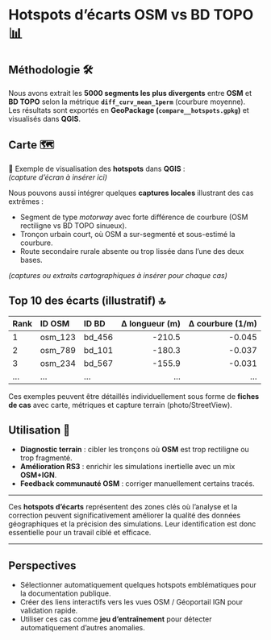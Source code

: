 # Hotspots d’écarts OSM vs BD TOPO 📊

## Méthodologie 🛠️

Nous avons extrait les **5000 segments les plus divergents** entre **OSM** et **BD TOPO** selon la métrique **`diff_curv_mean_1perm`** (courbure moyenne).  
Les résultats sont exportés en **GeoPackage (`compare__hotspots.gpkg`)** et visualisés dans **QGIS**.

## Carte 🗺️

📍 Exemple de visualisation des **hotspots** dans **QGIS** :  
*(capture d’écran à insérer ici)*

Nous pouvons aussi intégrer quelques **captures locales** illustrant des cas extrêmes :
- Segment de type *motorway* avec forte différence de courbure (OSM rectiligne vs BD TOPO sinueux).
- Tronçon urbain court, où OSM a sur-segmenté et sous-estimé la courbure.
- Route secondaire rurale absente ou trop lissée dans l’une des deux bases.

*(captures ou extraits cartographiques à insérer pour chaque cas)*

## Top 10 des écarts (illustratif) 🔝

| Rank | ID OSM  | ID BD  | Δ longueur (m) | Δ courbure (1/m) |
|:-----|:--------|:-------|---------------:|-----------------:|
| 1    | osm_123 | bd_456 |         -210.5 |           -0.045 |
| 2    | osm_789 | bd_101 |         -180.3 |           -0.037 |
| 3    | osm_234 | bd_567 |         -155.9 |           -0.031 |
| …    | …       | …      |            …   |              …   |

Ces exemples peuvent être détaillés individuellement sous forme de **fiches de cas** avec carte, métriques et capture terrain (photo/StreetView).

## Utilisation 🚀

- **Diagnostic terrain** : cibler les tronçons où **OSM** est trop rectiligne ou trop fragmenté.  
- **Amélioration RS3** : enrichir les simulations inertielle avec un mix **OSM+IGN**.  
- **Feedback communauté OSM** : corriger manuellement certains tracés.

---

Ces **hotspots d’écarts** représentent des zones clés où l’analyse et la correction peuvent significativement améliorer la qualité des données géographiques et la précision des simulations. Leur identification est donc essentielle pour un travail ciblé et efficace.

---

## Perspectives
- Sélectionner automatiquement quelques hotspots emblématiques pour la documentation publique.
- Créer des liens interactifs vers les vues OSM / Géoportail IGN pour validation rapide.
- Utiliser ces cas comme **jeu d’entraînement** pour détecter automatiquement d’autres anomalies.